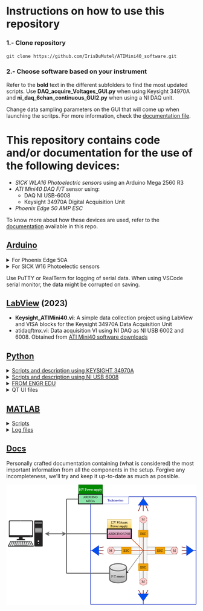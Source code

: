 # Instructions on how to use this repository

### 1.- Clone repository

`git clone https://github.com/IrisDuMutel/ATIMini40_software.git`

### 2.- Choose software based on your instrument

Refer to the **bold** text in the different subfolders to find the most updated scripts. Use **DAQ_acquire_Voltages_GUI.py** when using Keysight 34970A and **ni_daq_6chan_continuous_GUI2.py** when using a NI DAQ unit.

Change data sampling parameters on the GUI that will come up when launching the scritps. For more information, check the [documentation file](Docs/Notes.pdf).


# This repository contains code and/or documentation for the use of the following devices:

- *SICK WLA16 Photoelectric sensors* using an Arduino Mega 2560 R3
- *ATI Mini40 DAQ F/T* sensor using:
    - DAQ NI USB-6008
    - Keysight 34970A Digital Acquisition Unit
- *Phoenix Edge 50 AMP ESC*

To know more about how these devices are used, refer to the [documentation](https://github.com/IrisDuMutel/ATIMini40_software/blob/master/Docs/Notes.pdf) available in this repo.

## [Arduino](Arduino)


<details close>
<summary>For Phoenix Edge 50A</summary>
<br>
- Potentiometer.ino: This is a very simple script to use with any arduino that allows you to control any BLDC motor (with and ESC) with a potentiometer.
</details>

<details close>
<summary>For SICK W16 Photoelectic sensors</summary>
<br>
- sensor_analog.ino: Script that reads both outputs of one photoelectric sensor as analog signals and prints them in serial at 9600 baud.
- sensor_digital.ino: Script that reads both outputs of one photoelectric sensor as digital signals and prints them at 9600 baud.
- timer_example.ino: Simple implementation of a timer overflow print. Timer 1 is enabled and so is the counter overflow interrupt, in which the value of the timer is set to be printed.
- tachometer_1sensor.ino: Tachometer code using timer 1 and overflow interrupt to measure the time that passes between every sensor occurrence. Only one sensor is tested in this code. Refer to the [documentation](https://github.com/IrisDuMutel/ATIMini40_software/blob/master/Docs/Notes.pdf) for more information on this method.
- tachometer_2sensor.ino: Same as the previous code but applied to two sensors. Two timers are enables with identical prescaler value. Strange behaviour is observed and the timer approach is abandoned for multiple-sensor codes.
- **tachometer_3sensor.ino** : Using three interrupts and a delay, three sensors are being monitored and overall RPM are comuted and printed according to the delay frequency.
- tachometer_4sensor.ino: same principle as in the 3 sensor case, applied to 4 sensors. 
</details>

Use PuTTY or RealTerm for logging of serial data. When using VSCode serial monitor, the data might be corrupted on saving.

## [LabView](LabView) (2023)

 - **Keysight_ATIMini40.vi**: A simple data collection project using LabView and VISA blocks for the Keysight 34970A Data Acquisition Unit
 - atidaqftmx.vi: Data acquisition VI using NI DAQ as NI USB 6002 and 6008. Obtained from [ATI Mini40 software downloads](https://www.ati-ia.com/products/ft/software/daq_software.aspx)


## [Python](Python)

<details close>
<summary><a href="Python\Keysight34970A">Scripts and description using KEYSIGHT 34970A</a></summary>
<br>

Using [PyVisa](https://pyvisa.readthedocs.io/en/latest/index.html) python package to communicate with Keysight 34970A Data Acquisition Unit

- IDN_query.py: Asking list of resources found by PyVisa and identification query to instruments address. WORKING
- test_query.py: Script made for testing different query commands. Use this script as test script. WORKING
- Raw_voltages.py: Short configuration file that measures the raw voltages from the insturment and prints them on terminal. WORKING
- Raw_voltages_trigger.py: Short configuration file that measures the raw voltages from the insturment and prints them on terminal using timer trigger. NOT WORKING: ERROR 410: Buffer is full

- DAQ_acquire_Voltages.py: Script that obtains voltages and measures the time required for ten scans of a number of channels that can be changed by the user. Trigger_sampling has the following config: Aperture is 400 us, trigger timer is 5 ms and trigger count is 10  Manual_sampling uses the read command. Both funstions execute just once. WORKING

- DAQ_acquire_Voltages2.py: Same as DAQ_acquire_Voltages but reads as fast as possible and writes data nito a CVS file which path is declared at the beginning of the script. 

- DAQ_acquire_Voltages3.py: Acquires voltages as fast as possible. The number of scans is infinite (granting a more continuous data rate). The trigger timer is set to MIN, to set the scan-to-scan interval to a minimum. Using the <span style="font-family:Calibri;"> R? [<max_count>]</span> command to erase read and erase from non-volatile memory not stopping the scan.

- **DAQ_acquire_Voltages_GUI.py**: Launches ATIMini40_GUI.ui, which allows easier configuration of the instrument and data log. Working using QTimer 1 ms. The fastest you can get is 10Hz. The instrument is the limitation. CRASHING
 

Commands used in these scripts can be found (with additional examples) in the [Keysight 34970A Command reference manual](https://documentation.help/Keysight-34970A-34972A/)

</details>

<details close>
<summary><a href="Python\NI_USB_6008">Scripts and description using NI USB 6008</a></summary>
<br>


Due to the instrument's limited number of inputs, the differential connection of the sensor cannot be implemented. A single-ended connection is used

Using [NI-DAQmx](https://nidaqmx-python.readthedocs.io/en/latest/)

- ni_daq_6chan_continuous.py: Obtains forces and torques (lbf and lbf-in, respectively) from ATIMini40 with a single-ended connection. Use cal_mat2 for correct results on F/T. Bias voltage is obtained at the beginning of the readings and automatically subtracted from all the other measurements.

- ni_daq_6chan_continuous_GUI.py: Using 1 sample per channel and sample rate as high as 50Hz. Otherwise, crashes. 

- **ni_daq_6chan_continuous_GUI2.py**: WORKING. Uses streamers To be explained soon

The single ended connection is as follows:

<img src="Docs\Images\NIUSB6008_ATIMini40Connection_grounded.jpg"  width="400" height="300">

Reference cables have been grounded, obtaining less noisy signals.

The GUI currently looks like this:


<img src="Docs\Images\NIUSB6008_GUI.png"  width="700" height="400">

</details>

<details close>
<summary><a href="http://engredu.com/2022/11/21/ni-articles/">FROM ENGR EDU</a></summary>
<br>

- ni_daq_ai_single_demand.py
- ni_daq_ai_single_demand_gui.py
- ni_max_onDemand.ui
- ni_daq_ai_single_continuous.py
- ni_daq_ai_single_continuous_gui.py
- ni_max_Continuous.ui

</details>

<details close>
<summary>QT UI files</summary>
<br>
### QT UI files

- **ATIMini40_GUI.ui**
- RPM_GUI.ui (NOT FINISHED)

</details>


## [MATLAB](MATLAB)

<details close>
<summary><a href="MATLAB/Scripts/">Scripts</a></summary>
<br>
- ATImatrices.m: Script containing the conversion matrices from voltages to lbf/lbf-in. This is the matrix to be used. An additional conversion is needed to obtain forces and torques in N and N-m. 
- readCSV_n_plot2.m: reads CSV file and plots forces and torques
- **readCSV_n_plot3.m**: reads CSV file and plots forces and torques fromatted by DAQ_acquire_Voltages_GUI2.py. Be careful when setting the value for QTimer, If chosen too small, the GUI may crash or a delay may be noticed on the display.
</details>

<details close>
<summary><a href="MATLAB/LogFiles/">Log files</a></summary>
<br>
This folder contains some of the log files obtained during the creation of this project. Simply grab any .txt file generated by any of the scripts and change its extension to .csv. Once done that, use the MATLAB scripts to process the data in them.

- test500g.csv: file obtained using cal_mat from Python\NI_USB_6008\ni_daq_6chan_continuous.py
- test500g2.csv: file obtained using cal_mat2 from Python\NI_USB_6008\ni_daq_6chan_continuous.py
- log_20230728.csv: file obtained with ni_daq_6chan_continuous_GUI.py, 50Hz sampling rate and no grounding of sensor's reference cables.
- log_20230728_grounded.csv: file obtained with ni_daq_6chan_continuous_GUI.py, 50Hz sampling rate and grounding sensor's reference cables, as in the image in this document.
- log_20230728_100Hz.csv: file obtained with ni_daq_6chan_continuous_GUI.py, 100Hz sampling rate and no grounding of sensor's reference cables. No improvement has been obtained with respect to noise.
</details>


## [Docs](Docs/Notes.pdf)
Personally crafted documentation containing (what is considered) the most important information from all the components in the setup. Forgive any incompleteness, we'll try and keep it up-to-date as much as possible.

![Setup scheme](Docs/Images/General_setup.png)




